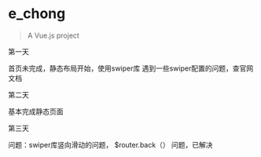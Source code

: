 # e_chong

> A Vue.js project

第一天

首页未完成，静态布局开始，使用swiper库
遇到一些swiper配置的问题，查官网文档

第二天

基本完成静态页面

第三天

问题：swiper库竖向滑动的问题，
$router.back（） 问题，已解决
